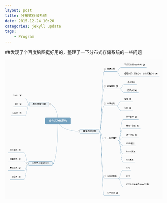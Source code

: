 ```yaml
---
layout: post
title: 分布式存储系统
date: 2015-12-24 10:20
categories: jekyll update
tags:
    - Program
---
```


##发现了个百度脑图挺好用的，整理了一下分布式存储系统的一些问题

![](/image/dis.png)
